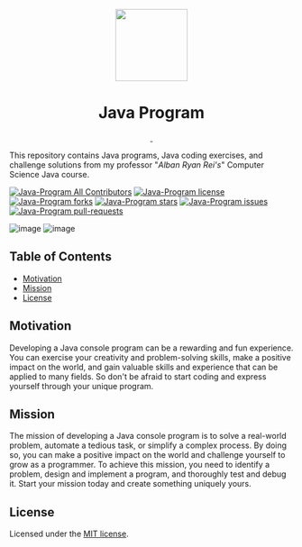 <p align="center">
  <img src="https://cdn.discordapp.com/attachments/1045298870533509130/1068425329909174392/egg_-_Copy-modified.png" height="128">
  <h1 align="center">Java Program</h1>
</p>

<p align="center">
  <a aria-label="Follow PP Namias on Twitter" href="https://twitter.com/PP_Namias" target="_blank">
    <img alt="" src="https://img.shields.io/badge/Follow%20@PP_Namias-black.svg?style=for-the-badge&logo=Twitter">
  </a>
  <a aria-label="Follow PP Namias on Github" href="https://github.com/PP-Namias" target="_blank">
    <img alt="" src="https://img.shields.io/badge/Follow%20@PP_Namias-black.svg?style=for-the-badge&logo=Github">
  </a>
</p>

This repository contains Java programs, Java coding exercises, and challenge solutions from my professor "*Alban Ryan Rei's*" Computer Science Java course.

<a href="https://github.com/PP-Namias/Java-Program/blob/master/LICENSE" target="blank"><img src="https://img.shields.io/badge/all_contributors-1-orange.svg?style=flat-square" alt="Java-Program All Contributors" /></a>
<a href="https://github.com/PP-Namias/Java-Program/blob/master/LICENSE" target="blank"><img src="https://img.shields.io/github/license/PP-Namias/Java-Program?style=flat-square" alt="Java-Program license" /></a>
<a href="https://github.com/PP-Namias/Java-Program/fork" target="blank"><img src="https://img.shields.io/github/forks/PP-Namias/Java-Program?style=flat-square" alt="Java-Program forks"/></a>
<a href="https://github.com/PP-Namias/Java-Program/stargazers" target="blank"><img src="https://img.shields.io/github/stars/PP-Namias/Java-Program?style=flat-square" alt="Java-Program stars"/></a>
<a href="https://github.com/PP-Namias/Java-Program/issues" target="blank"><img src="https://img.shields.io/github/issues/PP-Namias/Java-Program?style=flat-square" alt="Java-Program issues"/></a>
<a href="https://github.com/PP-Namias/Java-Program/pulls" target="blank"><img src="https://img.shields.io/github/issues-pr/PP-Namias/Java-Program?style=flat-square" alt="Java-Program pull-requests"/></a>

![image](https://user-images.githubusercontent.com/77437944/208276007-d3b14464-3fec-4648-9142-c7735342265b.png)
![image](https://user-images.githubusercontent.com/77437944/208276242-b1830800-8e93-4bb8-a1fe-88e1aa7873ca.png)

## Table of Contents

- [Motivation](#motivation)
- [Mission](#mission)
- [License](#license)

## Motivation
Developing a Java console program can be a rewarding and fun experience. You can exercise your creativity and problem-solving skills, make a positive impact on the world, and gain valuable skills and experience that can be applied to many fields. So don't be afraid to start coding and express yourself through your unique program.

## Mission
The mission of developing a Java console program is to solve a real-world problem, automate a tedious task, or simplify a complex process. By doing so, you can make a positive impact on the world and challenge yourself to grow as a programmer. To achieve this mission, you need to identify a problem, design and implement a program, and thoroughly test and debug it. Start your mission today and create something uniquely yours.

## License

Licensed under the [MIT license](https://github.com/PP-Namias/Java-Program/blob/main/LICENSE.md).
